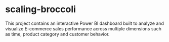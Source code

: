 # scaling-broccoli
This project contains an interactive Power BI dashboard built to analyze and visualize E-commerce sales performance across multiple dimensions such as time, product category and customer behavior.
